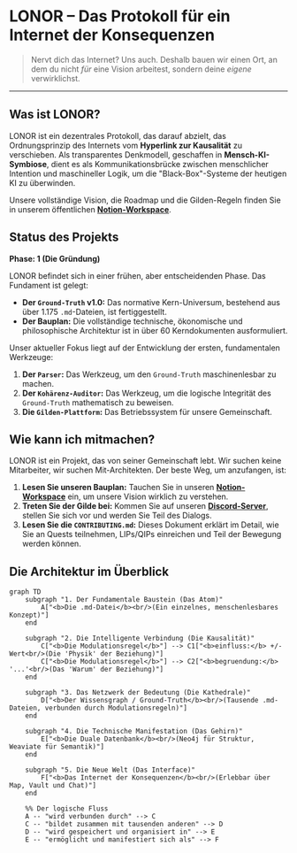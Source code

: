 # LONOR – Das Protokoll für ein Internet der Konsequenzen

> Nervt dich das Internet? Uns auch.
> Deshalb bauen wir einen Ort, an dem du nicht *für* eine Vision arbeitest, sondern deine *eigene* verwirklichst.

---

## Was ist LONOR?

LONOR ist ein dezentrales Protokoll, das darauf abzielt, das Ordnungsprinzip des Internets vom **Hyperlink zur Kausalität** zu verschieben. Als transparentes Denkmodell, geschaffen in **Mensch-KI-Symbiose**, dient es als Kommunikationsbrücke zwischen menschlicher Intention und maschineller Logik, um die "Black-Box"-Systeme der heutigen KI zu überwinden.

Unsere vollständige Vision, die Roadmap und die Gilden-Regeln finden Sie in unserem öffentlichen **[Notion-Workspace](https://harmonious-pineapple-7b1.notion.site/1f426acf759180708b53c1688627afb3?v=1f426acf7591801091ec000cacc201ce&pvs=141](https://harmonious-pineapple-7b1.notion.site/1f426acf759180708b53c1688627afb3?v=1f426acf7591801091ec000cacc201ce&pvs=141))**.


## Status des Projekts

**Phase: 1 (Die Gründung)**

LONOR befindet sich in einer frühen, aber entscheidenden Phase. Das Fundament ist gelegt:

* **Der `Ground-Truth` v1.0:** Das normative Kern-Universum, bestehend aus über 1.175 `.md`-Dateien, ist fertiggestellt.
* **Der Bauplan:** Die vollständige technische, ökonomische und philosophische Architektur ist in über 60 Kerndokumenten ausformuliert.

Unser aktueller Fokus liegt auf der Entwicklung der ersten, fundamentalen Werkzeuge:

1.  **Der `Parser`:** Das Werkzeug, um den `Ground-Truth` maschinenlesbar zu machen.
2.  **Der `Kohärenz-Auditor`:** Das Werkzeug, um die logische Integrität des `Ground-Truth` mathematisch zu beweisen.
3.  **Die `Gilden-Plattform`:** Das Betriebssystem für unsere Gemeinschaft.

## Wie kann ich mitmachen?

LONOR ist ein Projekt, das von seiner Gemeinschaft lebt. Wir suchen keine Mitarbeiter, wir suchen Mit-Architekten. Der beste Weg, um anzufangen, ist:

1.  **Lesen Sie unseren Bauplan:** Tauchen Sie in unseren **[Notion-Workspace](https://harmonious-pineapple-7b1.notion.site/1f426acf759180708b53c1688627afb3?v=1f426acf7591801091ec000cacc201ce&pvs=141](https://harmonious-pineapple-7b1.notion.site/1f426acf759180708b53c1688627afb3?v=1f426acf7591801091ec000cacc201ce&pvs=141))** ein, um unsere Vision wirklich zu verstehen.
2.  **Treten Sie der Gilde bei:** Kommen Sie auf unseren **[Discord-Server](https://discord.gg/FB3fBSEe)**, stellen Sie sich vor und werden Sie Teil des Dialogs.
3.  **Lesen Sie die `CONTRIBUTING.md`:** Dieses Dokument erklärt im Detail, wie Sie an Quests teilnehmen, LIPs/QIPs einreichen und Teil der Bewegung werden können.

## Die Architektur im Überblick

```mermaid
graph TD
    subgraph "1. Der Fundamentale Baustein (Das Atom)"
        A["<b>Die .md-Datei</b><br/>(Ein einzelnes, menschenlesbares Konzept)"]
    end

    subgraph "2. Die Intelligente Verbindung (Die Kausalität)"
        C["<b>Die Modulationsregel</b>"] --> C1["<b>einfluss:</b> +/- Wert<br/>(Die 'Physik' der Beziehung)"]
        C["<b>Die Modulationsregel</b>"] --> C2["<b>begruendung:</b> '...'<br/>(Das 'Warum' der Beziehung)"]
    end

    subgraph "3. Das Netzwerk der Bedeutung (Die Kathedrale)"
        D["<b>Der Wissensgraph / Ground-Truth</b><br/>(Tausende .md-Dateien, verbunden durch Modulationsregeln)"]
    end

    subgraph "4. Die Technische Manifestation (Das Gehirn)"
        E["<b>Die Duale Datenbank</b><br/>(Neo4j für Struktur, Weaviate für Semantik)"]
    end

    subgraph "5. Die Neue Welt (Das Interface)"
        F["<b>Das Internet der Konsequenzen</b><br/>(Erlebbar über Map, Vault und Chat)"]
    end

    %% Der logische Fluss
    A -- "wird verbunden durch" --> C
    C -- "bildet zusammen mit tausenden anderen" --> D
    D -- "wird gespeichert und organisiert in" --> E
    E -- "ermöglicht und manifestiert sich als" --> F
